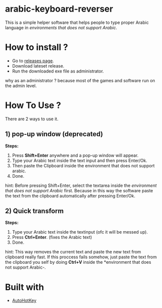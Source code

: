 # arabic-keyboard-reverser

This is a simple helper software that helps people to type proper Arabic language in *environments that does not support Arabic*.


# How to install ?

- Go to [releases page](https://github.com/magedgamed/arabic-keyboard-reverser/releases).
- Download lateset release.
- Run the downloaded exe file as administrator.

why as an administrator ? because most of the games and software run on the admin level.


# How To Use ?
There are 2 ways to use it. 

## 1) pop-up window (deprecated)

**Steps:**
1. Press **Shift+Enter** anywhere and a pop-up window will appear.
2. Type your Arabic text inside the text input and then press Enter/Ok.
3. Then paste the Clipboard inside the environment that does not support arabic.
4. Done.

hint: Before pressing Shift+Enter, select the textarea inside the *environment that does not support Arabic* first. Because in this way the software paste the text from the clipboard automatically after pressing Enter/Ok.

## 2) Quick transform

**Steps:**
1. Type your Arabic text inside the textinput (ofc it will be messed up).
2. Press **Ctrl+Enter**. (fixes the Arabic text)
3. Done.

hint: This way removes the current text and paste the new text from clipboard really fast. If this proccess fails somehow, just paste the text from the clipboard you self by doing **Ctrl+V** inside the *environment that does not support Arabic-.


# Built with

- [AutoHotKey](https://github.com/AutoHotkey/AutoHotkey)
